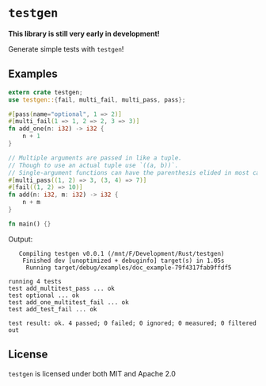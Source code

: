 # `testgen`

**This library is still very early in development!**

Generate simple tests with `testgen`!

## Examples

```rust
extern crate testgen;
use testgen::{fail, multi_fail, multi_pass, pass};

#[pass(name="optional", 1 => 2)]
#[multi_fail(1 => 1, 2 => 2, 3 => 3)]
fn add_one(n: i32) -> i32 {
    n + 1
}

// Multiple arguments are passed in like a tuple.
// Though to use an actual tuple use `((a, b))`.
// Single-argument functions can have the parenthesis elided in most cases.
#[multi_pass((1, 2) => 3, (3, 4) => 7)]
#[fail((1, 2) => 10)]
fn add(n: i32, m: i32) -> i32 {
    n + m
}

fn main() {}
```

Output:

```
   Compiling testgen v0.0.1 (/mnt/F/Development/Rust/testgen)
    Finished dev [unoptimized + debuginfo] target(s) in 1.05s
     Running target/debug/examples/doc_example-79f4317fab9ffdf5

running 4 tests
test add_multitest_pass ... ok
test optional ... ok
test add_one_multitest_fail ... ok
test add_test_fail ... ok

test result: ok. 4 passed; 0 failed; 0 ignored; 0 measured; 0 filtered out
```

## License

`testgen` is licensed under both MIT and Apache 2.0